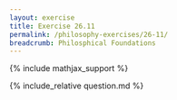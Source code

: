 ```yaml
---
layout: exercise
title: Exercise 26.11
permalink: /philosophy-exercises/26-11/
breadcrumb: Philosphical Foundations
---
```


{% include mathjax_support %}

<div><i class="arrow-up" data-chapter="philosophy-exercises" data-exercise="ex_11" data-rating="0"></i></div>
{% include_relative question.md %}
